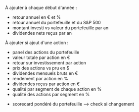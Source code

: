 À ajouter à chaque début d'année :

- retour annuel en € et %
- retour annuel du portefeuille et du S&P 500
- montant investi vs valeur du portefeuille par an
- dividendes nets reçus par an

À ajouter si ajout d'une action :

- panel des actions du portefeuille
- valeur totale par action en €
- retour sur investissement par action
- prix des actions vs pru en $
- dividendes mensuels bruts en €
- rendement par action en %
- dividendes reçus par action en €
- qualité par segment de chaque action en %
- qualité des actions par segment en %

+ scorecard pondéré du portefeuille --> check si changement